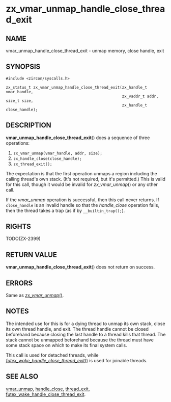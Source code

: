 # zx_vmar_unmap_handle_close_thread_exit

## NAME

vmar_unmap_handle_close_thread_exit - unmap memory, close handle, exit

## SYNOPSIS

```
#include <zircon/syscalls.h>

zx_status_t zx_vmar_unmap_handle_close_thread_exit(zx_handle_t vmar_handle,
                                                   zx_vaddr_t addr, size_t size,
                                                   zx_handle_t close_handle);
```

## DESCRIPTION

**vmar_unmap_handle_close_thread_exit**() does a sequence of three operations:
1. `zx_vmar_unmap(vmar_handle, addr, size);`
2. `zx_handle_close(close_handle);`
3. `zx_thread_exit();`

The expectation is that the first operation unmaps a region including the
calling thread's own stack.  (It's not required, but it's permitted.)  This
is valid for this call, though it would be invalid for *zx_vmar_unmap*() or
any other call.

If the *vmar_unmap* operation is successful, then this call never returns.
If `close_handle` is an invalid handle so that the *handle_close* operation
fails, then the thread takes a trap (as if by `__builtin_trap();`).

## RIGHTS

TODO(ZX-2399)

## RETURN VALUE

**vmar_unmap_handle_close_thread_exit**() does not return on success.

## ERRORS

Same as [*zx_vmar_unmap*()](vmar_unmap.md).

## NOTES

The intended use for this is for a dying thread to unmap its own stack,
close its own thread handle, and exit.  The thread handle cannot be closed
beforehand because closing the last handle to a thread kills that thread.
The stack cannot be unmapped beforehand because the thread must have some
stack space on which to make its final system calls.

This call is used for detached threads, while
[*futex_wake_handle_close_thread_exit*()](futex_wake_handle_close_thread_exit.md)
is used for joinable threads.

## SEE ALSO

[vmar_unmap](vmar_unmap.md),
[handle_close](handle_close.md),
[thread_exit](thread_exit.md),
[futex_wake_handle_close_thread_exit](futex_wake_handle_close_thread_exit.md).
